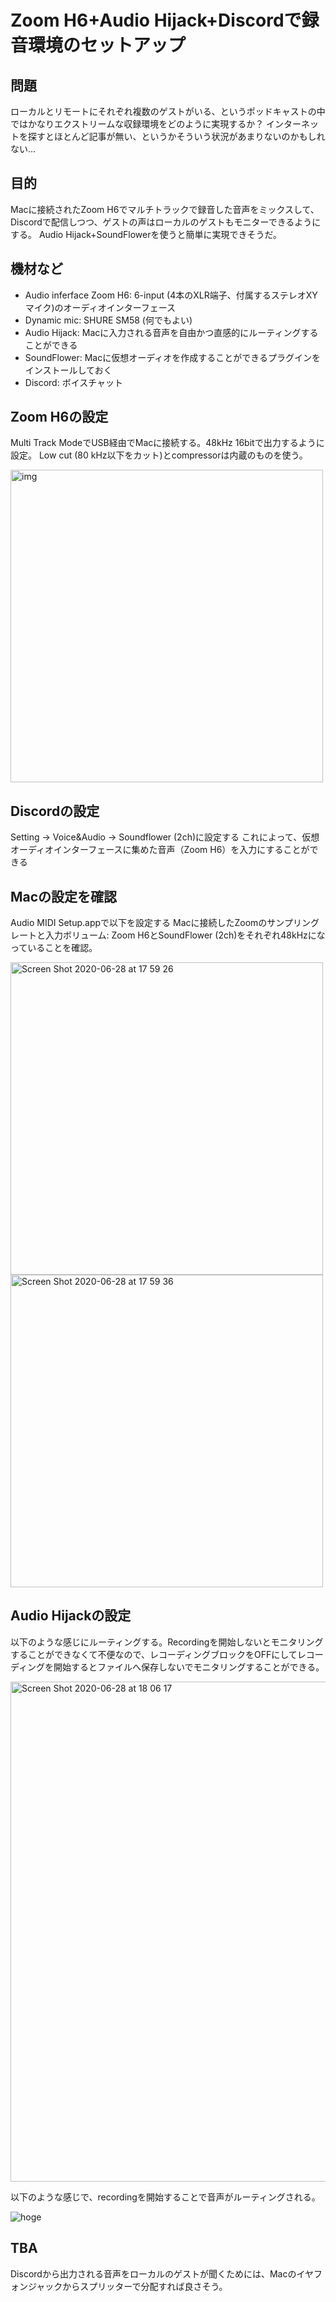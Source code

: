 # Zoom H6+Audio Hijack+Discordで録音環境のセットアップ
## 問題
ローカルとリモートにそれぞれ複数のゲストがいる、というポッドキャストの中ではかなりエクストリームな収録環境をどのように実現するか？
インターネットを探すとほとんど記事が無い、というかそういう状況があまりないのかもしれない...

## 目的
Macに接続されたZoom H6でマルチトラックで録音した音声をミックスして、Discordで配信しつつ、ゲストの声はローカルのゲストもモニターできるようにする。
Audio Hijack+SoundFlowerを使うと簡単に実現できそうだ。

## 機材など
- Audio inferface Zoom H6: 6-input (4本のXLR端子、付属するステレオXYマイク)のオーディオインターフェース
- Dynamic mic: SHURE SM58 (何でもよい)
- Audio Hijack: Macに入力される音声を自由かつ直感的にルーティングすることができる
- SoundFlower: Macに仮想オーディオを作成することができるプラグインをインストールしておく
- Discord: ボイスチャット

## Zoom H6の設定
Multi Track ModeでUSB経由でMacに接続する。48kHz 16bitで出力するように設定。
Low cut (80 kHz以下をカット)とcompressorは内蔵のものを使う。

<img width="500" alt="img" src="https://user-images.githubusercontent.com/1855860/85943662-64626d00-b96c-11ea-8e0f-cad8ce3beb44.jpg">


## Discordの設定
Setting -> Voice&Audio -> Soundflower (2ch)に設定する
これによって、仮想オーディオインターフェースに集めた音声（Zoom H6）を入力にすることができる

## Macの設定を確認
Audio MIDI Setup.appで以下を設定する
Macに接続したZoomのサンプリングレートと入力ボリューム: Zoom H6とSoundFlower (2ch)をそれぞれ48kHzになっていることを確認。

<img width="500" alt="Screen Shot 2020-06-28 at 17 59 26" src="https://user-images.githubusercontent.com/1855860/85943209-83133480-b969-11ea-8e9f-b3854e059cdc.png">
<img width="500" alt="Screen Shot 2020-06-28 at 17 59 36" src="https://user-images.githubusercontent.com/1855860/85943187-59f2a400-b969-11ea-8cf7-cc0910c1a4be.png">

## Audio Hijackの設定
以下のような感じにルーティングする。Recordingを開始しないとモニタリングすることができなくて不便なので、レコーディングブロックをOFFにしてレコーディングを開始するとファイルへ保存しないでモニタリングすることができる。

<img width="800" alt="Screen Shot 2020-06-28 at 18 06 17" src="https://user-images.githubusercontent.com/1855860/85943414-e6519680-b96a-11ea-9db6-8b2b5f21a4a1.png">

以下のような感じで、recordingを開始することで音声がルーティングされる。

![hoge](https://user-images.githubusercontent.com/1855860/85944005-bd330500-b96e-11ea-84b7-1b0b1248c0b5.gif)


## TBA
Discordから出力される音声をローカルのゲストが聞くためには、Macのイヤフォンジャックからスプリッターで分配すれば良さそう。


